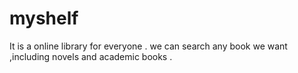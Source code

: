 # myshelf
It is a online library for everyone . we can search any book we want ,including novels and academic books .
